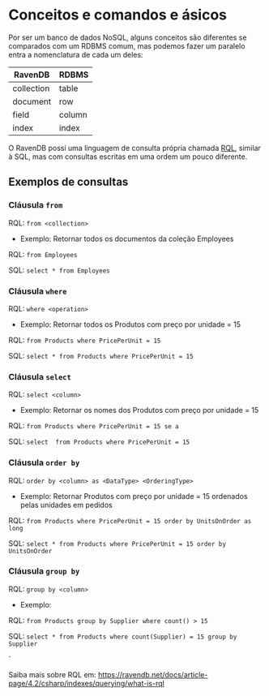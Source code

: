 # Conceitos e comandos e ásicos

Por ser um banco de dados NoSQL, alguns conceitos são diferentes se comparados com um RDBMS comum, mas podemos fazer um paralelo entra a nomenclatura de cada um deles: 

|  RavenDB    | RDBMS  |
|-------------|--------|
| collection  | table  |
| document    | row    |
| field       | column |
| index       | index  |

O RavenDB possí uma linguagem de consulta própria chamada [RQL](https://ravendb.net/docs/article-page/4.2/csharp/indexes/querying/what-is-rql), similar à SQL, mas com consultas escritas em uma ordem um pouco diferente.

## Exemplos de consultas 

### Cláusula `from`
RQL: `from <collection>`

- Exemplo:
Retornar todos os documentos da coleção Employees

RQL: `from Employees`

SQL: `select * from Employees`

### Cláusula `where`
RQL: `where <operation>`

- Exemplo:
Retornar todos os Produtos com preço por unidade = 15

RQL: `from Products where PricePerUnit = 15`

SQL: `select * from Products where PricePerUnit = 15`

### Cláusula `select`
RQL: `select <column>`

- Exemplo:
Retornar os nomes dos Produtos com preço por unidade = 15

RQL: `from Products where PricePerUnit = 15 se a`

SQL: `select  from Products where PricePerUnit = 15`

### Cláusula `order by`
RQL: `order by <column> as <DataType> <OrderingType>`

- Exemplo:
Retornar Produtos com preço por unidade = 15 ordenados pelas unidades em pedidos

RQL: `from Products where PricePerUnit = 15 order by UnitsOnOrder as long `

SQL: `select * from Products where PricePerUnit = 15 order by UnitsOnOrder`

### Cláusula `group by`
RQL: `group by <column>`

- Exemplo:


RQL: `from Products group by Supplier where count() > 15`

SQL: `select * from Products where count(Supplier) = 15 group by Supplier`

`

Saiba mais sobre RQL em: https://ravendb.net/docs/article-page/4.2/csharp/indexes/querying/what-is-rql
<!--stackedit_data:
eyJoaXN0b3J5IjpbOTMzMjI4NjE1LC0xNDMyMzEzOTU4LC00Mz
k4NTAxMzksNzg3NDIyNzAzLDEwNjE3NTAxMDEsLTIwNTc5MDUz
MTksLTY3NzcwNjQ0N119
-->